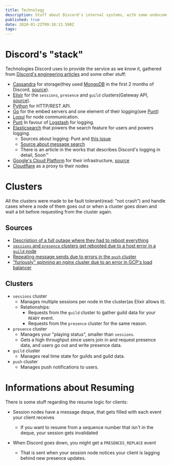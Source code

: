 ```yaml
---
title: Technology
description: Stuff about Discord's internal systems, with some undocumented situations as well
published: true
date: 2020-01-22T09:18:13.598Z
tags: 
---
```


# Discord's "stack"

Technologies Discord uses to provide the service as we know it, gathered from [Discord's engineering articles](https://blog.discordapp.com/tagged/engineering) and some other stuff:
 - [Cassandra](http://cassandra.apache.org/) for storage(they used [MongoDB](https://www.mongodb.com/) in the first 2 months of Discord, [source](https://blog.discordapp.com/how-discord-stores-billions-of-messages-7fa6ec7ee4c7)).
 - [Elixir](https://elixir-lang.org/) for the `sessions`, `presence` and `guild` clusters(Gateway API, [source](https://blog.discordapp.com/scaling-elixir-f9b8e1e7c29b)).
 - [Python](https://www.python.org/) for HTTP/REST API.
 - [Go](https://golang.org/) for the embed servers and one element of their logging(see [Punt](https://github.com/hammerandchisel/punt))
 - [Loqui](https://github.com/hammerandchisel/loqui) for node communication.
 - [Punt](https://github.com/hammerandchisel/punt) In favour of [Logstash](https://github.com/elastic/logstash) for logging.
 - [Elasticsearch](https://github.com/elastic/elasticsearch) that powers the search feature for users and powers logging.
   - Sources about logging: Punt and [this issue](https://github.com/elastic/elasticsearch/issues/20354)
   - [Source about message search](https://blog.discordapp.com/how-discord-indexes-billions-of-messages-e3d5e9be866f)
   - There is an article in the works that describes Discord's logging in detail, Soon:tm:
 - [Google's Cloud Platform](https://cloud.google.com/) for their infrastructure, [source](https://status.discordapp.com/incidents/rhvp2tn7g0zc)
 - [Cloudflare](https://www.cloudflare.com/) as a proxy to their nodes

# Clusters
All the clusters were made to be fault tolerant(read: "not crash") and handle cases where a node of them goes out
or when a cluster goes down and wait a bit before requesting from the cluster again.

## Sources
 - [Description of a full outage where they had to reboot everything](https://status.discordapp.com/incidents/dj3l6lw926kl)
 - [`sessions` and `presence` clusters get rebooted due to a host error in a `guild` node](https://status.discordapp.com/incidents/ywdwttd6b0hg)
 - [Repeating message sends due to errors in the `push` cluster](https://status.discordapp.com/incidents/93kyyctg0wf3)
 - ["furiously" spinning an nginx cluster due to an error in GCP's load balancer](https://status.discordapp.com/incidents/rhvp2tn7g0zc)

## Clusters
 - `sessions` cluster
   - Manages multiple sessions per node in the cluster(as Elixir allows it).
   - Relationships:
     - Requests from the `guild` cluster to gather guild data for your `READY` event.
     - Requests from the `presence` cluster for the same reason.
 - `presence` cluster
   - Manages your "playing status", smaller than `sessions`.
   - Gets a high throughput since users join in and request presence data, and users go out and write presence data.
- `guild` cluster
  - Manages real time state for guilds and guild data.
- `push` cluster
  - Manages push notifications to users.
# Informations about Resuming

There is some stuff regarding the resume logic for clients:
 - Session nodes have a message deque, that gets filled with each event your client receives
   - If you want to resume from a sequence number that isn't in the deque, your session gets invalidated

 - When Discord goes down, you might get a `PRESENCES_REPLACE` event
    - That is sent when your session node notices your client is lagging behind new presence updates.